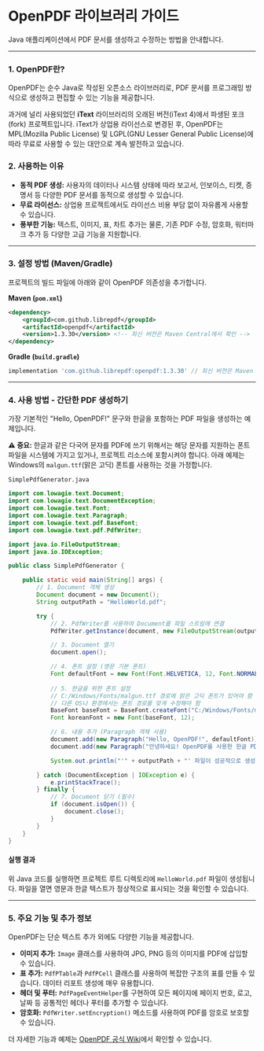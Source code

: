# OpenPDF 라이브러리 가이드

Java 애플리케이션에서 PDF 문서를 생성하고 수정하는 방법을 안내합니다.

---

### 1. OpenPDF란?

OpenPDF는 순수 Java로 작성된 오픈소스 라이브러리로, PDF 문서를 프로그래밍 방식으로 생성하고 편집할 수 있는 기능을 제공합니다.

과거에 널리 사용되었던 **iText** 라이브러리의 오래된 버전(iText 4)에서 파생된 포크(fork) 프로젝트입니다. iText가 상업용 라이선스로 변경된 후, OpenPDF는 MPL(Mozilla Public License) 및 LGPL(GNU Lesser General Public License)에 따라 무료로 사용할 수 있는 대안으로 계속 발전하고 있습니다.

### 2. 사용하는 이유

- **동적 PDF 생성:** 사용자의 데이터나 시스템 상태에 따라 보고서, 인보이스, 티켓, 증명서 등 다양한 PDF 문서를 동적으로 생성할 수 있습니다.
- **무료 라이선스:** 상업용 프로젝트에서도 라이선스 비용 부담 없이 자유롭게 사용할 수 있습니다.
- **풍부한 기능:** 텍스트, 이미지, 표, 차트 추가는 물론, 기존 PDF 수정, 암호화, 워터마크 추가 등 다양한 고급 기능을 지원합니다.

---

### 3. 설정 방법 (Maven/Gradle)

프로젝트의 빌드 파일에 아래와 같이 OpenPDF 의존성을 추가합니다.

**Maven (`pom.xml`)**
```xml
<dependency>
    <groupId>com.github.librepdf</groupId>
    <artifactId>openpdf</artifactId>
    <version>1.3.30</version> <!-- 최신 버전은 Maven Central에서 확인 -->
</dependency>
```

**Gradle (`build.gradle`)**
```groovy
implementation 'com.github.librepdf:openpdf:1.3.30' // 최신 버전은 Maven Central에서 확인
```

---

### 4. 사용 방법 - 간단한 PDF 생성하기

가장 기본적인 "Hello, OpenPDF!" 문구와 한글을 포함하는 PDF 파일을 생성하는 예제입니다.

**⚠️ 중요:** 한글과 같은 다국어 문자를 PDF에 쓰기 위해서는 해당 문자를 지원하는 폰트 파일을 시스템에 가지고 있거나, 프로젝트 리소스에 포함시켜야 합니다. 아래 예제는 Windows의 `malgun.ttf`(맑은 고딕) 폰트를 사용하는 것을 가정합니다.

`SimplePdfGenerator.java`
```java
import com.lowagie.text.Document;
import com.lowagie.text.DocumentException;
import com.lowagie.text.Font;
import com.lowagie.text.Paragraph;
import com.lowagie.text.pdf.BaseFont;
import com.lowagie.text.pdf.PdfWriter;

import java.io.FileOutputStream;
import java.io.IOException;

public class SimplePdfGenerator {

    public static void main(String[] args) {
        // 1. Document 객체 생성
        Document document = new Document();
        String outputPath = "HelloWorld.pdf";

        try {
            // 2. PdfWriter를 사용하여 Document를 파일 스트림에 연결
            PdfWriter.getInstance(document, new FileOutputStream(outputPath));

            // 3. Document 열기
            document.open();

            // 4. 폰트 설정 (영문 기본 폰트)
            Font defaultFont = new Font(Font.HELVETICA, 12, Font.NORMAL);
            
            // 5. 한글을 위한 폰트 설정
            // C:/Windows/Fonts/malgun.ttf 경로에 맑은 고딕 폰트가 있어야 함
            // 다른 OS나 환경에서는 폰트 경로를 맞게 수정해야 함
            BaseFont baseFont = BaseFont.createFont("C:/Windows/Fonts/malgun.ttf", BaseFont.IDENTITY_H, BaseFont.EMBEDDED);
            Font koreanFont = new Font(baseFont, 12);

            // 6. 내용 추가 (Paragraph 객체 사용)
            document.add(new Paragraph("Hello, OpenPDF!", defaultFont));
            document.add(new Paragraph("안녕하세요! OpenPDF를 사용한 한글 PDF 생성 예제입니다.", koreanFont));

            System.out.println("'" + outputPath + "' 파일이 성공적으로 생성되었습니다.");

        } catch (DocumentException | IOException e) {
            e.printStackTrace();
        } finally {
            // 7. Document 닫기 (필수)
            if (document.isOpen()) {
                document.close();
            }
        }
    }
}
```

#### 실행 결과
위 Java 코드를 실행하면 프로젝트 루트 디렉토리에 `HelloWorld.pdf` 파일이 생성됩니다. 파일을 열면 영문과 한글 텍스트가 정상적으로 표시되는 것을 확인할 수 있습니다.

---

### 5. 주요 기능 및 추가 정보

OpenPDF는 단순 텍스트 추가 외에도 다양한 기능을 제공합니다.

- **이미지 추가:** `Image` 클래스를 사용하여 JPG, PNG 등의 이미지를 PDF에 삽입할 수 있습니다.
- **표 추가:** `PdfPTable`과 `PdfPCell` 클래스를 사용하여 복잡한 구조의 표를 만들 수 있습니다. 데이터 리포트 생성에 매우 유용합니다.
- **헤더 및 푸터:** `PdfPageEventHelper`를 구현하여 모든 페이지에 페이지 번호, 로고, 날짜 등 공통적인 헤더나 푸터를 추가할 수 있습니다.
- **암호화:** `PdfWriter.setEncryption()` 메소드를 사용하여 PDF를 암호로 보호할 수 있습니다.

더 자세한 기능과 예제는 [OpenPDF 공식 Wiki](https://github.com/LibrePDF/OpenPDF/wiki)에서 확인할 수 있습니다.
